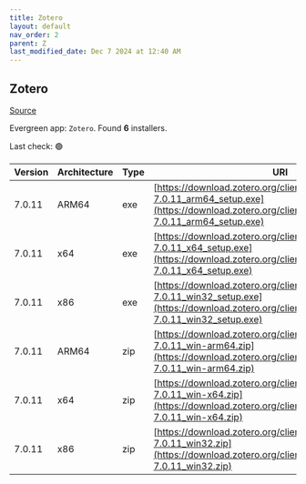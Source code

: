 ```yaml
---
title: Zotero
layout: default
nav_order: 2
parent: Z
last_modified_date: Dec 7 2024 at 12:40 AM
---
```


## Zotero

[Source](https://www.zotero.org/)

Evergreen app: `Zotero`. Found **6** installers.

Last check: 🟢

| Version | Architecture | Type | URI                                                                                                                                                                |
| ------- | ------------ | ---- | ------------------------------------------------------------------------------------------------------------------------------------------------------------------ |
| 7.0.11  | ARM64        | exe  | [https://download.zotero.org/client/release/7.0.11/Zotero-7.0.11_arm64_setup.exe](https://download.zotero.org/client/release/7.0.11/Zotero-7.0.11_arm64_setup.exe) |
| 7.0.11  | x64          | exe  | [https://download.zotero.org/client/release/7.0.11/Zotero-7.0.11_x64_setup.exe](https://download.zotero.org/client/release/7.0.11/Zotero-7.0.11_x64_setup.exe)     |
| 7.0.11  | x86          | exe  | [https://download.zotero.org/client/release/7.0.11/Zotero-7.0.11_win32_setup.exe](https://download.zotero.org/client/release/7.0.11/Zotero-7.0.11_win32_setup.exe) |
| 7.0.11  | ARM64        | zip  | [https://download.zotero.org/client/release/7.0.11/Zotero-7.0.11_win-arm64.zip](https://download.zotero.org/client/release/7.0.11/Zotero-7.0.11_win-arm64.zip)     |
| 7.0.11  | x64          | zip  | [https://download.zotero.org/client/release/7.0.11/Zotero-7.0.11_win-x64.zip](https://download.zotero.org/client/release/7.0.11/Zotero-7.0.11_win-x64.zip)         |
| 7.0.11  | x86          | zip  | [https://download.zotero.org/client/release/7.0.11/Zotero-7.0.11_win32.zip](https://download.zotero.org/client/release/7.0.11/Zotero-7.0.11_win32.zip)             |
